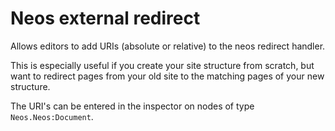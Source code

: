 # Neos external redirect
Allows editors to add URIs (absolute or relative) to the neos redirect handler.

This is especially useful if you create your site structure from scratch, 
but want to redirect pages from your old site to the matching pages of your new structure.

The URI's can be entered in the inspector on nodes of type `Neos.Neos:Document`.

